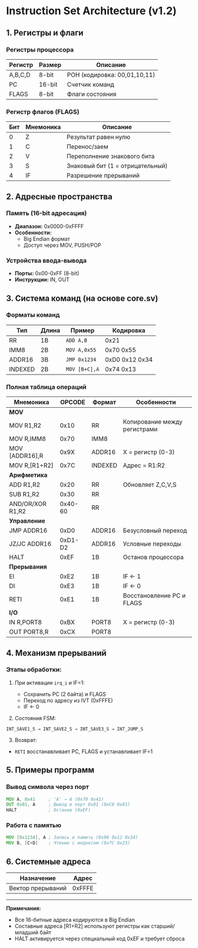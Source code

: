 
# Instruction Set Architecture (v1.2)

## 1. Регистры и флаги

### Регистры процессора
| Регистр | Размер | Описание                          |
|---------|--------|-----------------------------------|
| A,B,C,D | 8-bit  | РОН (кодировка: 00,01,10,11)     |
| PC      | 16-bit | Счетчик команд                    |
| FLAGS   | 8-bit  | Флаги состояния                  |

### Регистр флагов (FLAGS)
| Бит | Мнемоника | Описание                          |
|-----|-----------|-----------------------------------|
| 0   | Z         | Результат равен нулю             |
| 1   | C         | Перенос/заем                     |
| 2   | V         | Переполнение знакового бита      |
| 3   | S         | Знаковый бит (1 = отрицательный) |
| 4   | IF        | Разрешение прерываний            |

## 2. Адресные пространства

### Память (16-bit адресация)
- **Диапазон:** 0x0000-0xFFFF
- **Особенности:** 
  - Big Endian формат
  - Доступ через MOV, PUSH/POP

### Устройства ввода-вывода
- **Порты:** 0x00-0xFF (8-bit)
- **Инструкции:** IN, OUT

## 3. Система команд (на основе core.sv)

### Форматы команд
| Тип       | Длина | Пример                    | Кодировка             |
|-----------|-------|---------------------------|-----------------------|
| RR        | 1B    | `ADD A,B`                 | 0x21                  |
| IMM8      | 2B    | `MOV A,0x55`              | 0x70 0x55            |
| ADDR16    | 3B    | `JMP 0x1234`              | 0xD0 0x12 0x34       |
| INDEXED   | 2B    | `MOV [B+C],A`             | 0x74 0x13            |

### Полная таблица операций
| Мнемоника         | OPCODE | Формат       | Особенности                      |
|-------------------|--------|--------------|----------------------------------|
| **MOV**           |        |              |                                  |
| MOV R1,R2         | 0x10   | RR           | Копирование между регистрами    |
| MOV R,IMM8        | 0x70   | IMM8         |                                  |
| MOV [ADDR16],R    | 0x9X   | ADDR16       | X = регистр (0-3)               |
| MOV R,[R1+R2]     | 0x7C   | INDEXED      | Адрес = R1:R2                   |
| **Арифметика**                                                              |
| ADD R1,R2         | 0x20   | RR           | Обновляет Z,C,V,S               |
| SUB R1,R2         | 0x30   | RR           |                                  |
| AND/OR/XOR R1,R2  | 0x40-60| RR           |                                  |
| **Управление**    |        |              |                                  |
| JMP ADDR16        | 0xD0   | ADDR16       | Безусловный переход             |
| JZ/JC ADDR16      | 0xD1-D2| ADDR16       | Условные переходы               |
| HALT              | 0xEF   | 1B           | Останов процессора              |
| **Прерывания**    |        |              |                                  |
| EI                | 0xE2   | 1B           | IF ← 1                          |
| DI                | 0xE3   | 1B           | IF ← 0                          |
| RETI              | 0xE1   | 1B           | Восстановление PC и FLAGS       |
| **I/O**           |        |              |                                  |
| IN R,PORT8        | 0xBX   | PORT8        | X = регистр (0-3)               |
| OUT PORT8,R       | 0xCX   | PORT8        |                                 |

## 4. Механизм прерываний

### Этапы обработки:
1. При активации `irq_i` и IF=1:
   - Сохранить PC (2 байта) и FLAGS
   - Переход по адресу из IVT (0xFFFE)
   - IF ← 0

2. Состояния FSM:
```
INT_SAVE1_S → INT_SAVE2_S → INT_SAVE3_S → INT_JUMP_S
```

3. Возврат:
- `RETI` восстанавливает PC, FLAGS и устанавливает IF=1


## 5. Примеры программ

### Вывод символа через порт
```asm
MOV A, 0x41     ; 'A' → A (0x70 0x41)
OUT 0x01, A     ; Вывод в порт 0x01 (0xC0 0x01)
HALT            ; Останов (0xEF)
```

### Работа с памятью
```asm
MOV [0x1234], A ; Запись в память (0x90 0x12 0x34)
MOV B, [C+D]    ; Чтение с индексом (0x7C 0x23)
```

## 6. Системные адреса
| Назначение       | Адрес     |
|-------------------|-----------|
| Вектор прерываний | 0xFFFE    |

---

**Примечания:**
- Все 16-битные адреса кодируются в Big Endian
- Составные адреса [R1+R2] используют регистры как старший/младший байт
- HALT активируется через специальный код 0xEF и требует сброса
